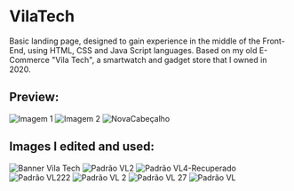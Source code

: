 # VilaTech
 Basic landing page, designed to gain experience in the middle of the Front-End, using HTML, CSS and Java Script languages. Based on my old E-Commerce "Vila Tech", a smartwatch and gadget store that I owned in 2020.
##

## Preview:
![Imagem 1](https://user-images.githubusercontent.com/87238104/149430202-2f5d200d-0c47-41aa-b069-db01484e8f1e.png)
![Imagem 2](https://user-images.githubusercontent.com/87238104/149430209-290251ad-9909-4607-8eae-6c862b215361.png)
![NovaCabeçalho](https://user-images.githubusercontent.com/87238104/149430220-b0d0e4b7-22d8-495b-9a84-25423e9873b6.png)

## Images I edited and used:
![Banner Vila Tech](https://user-images.githubusercontent.com/87238104/149430245-86b60b8a-f14f-405b-8e1e-9a4048ce808a.png)
![Padrão VL2](https://user-images.githubusercontent.com/87238104/149430294-55b1b8d7-0a41-4156-a853-5555b48f8d1e.png)
![Padrão VL4-Recuperado](https://user-images.githubusercontent.com/87238104/149430302-03691781-0249-40eb-a33c-70095da26883.png)
![Padrão VL222](https://user-images.githubusercontent.com/87238104/149430309-afe864cf-392b-43e4-a3af-763935fd4cc0.png)
![Padrão VL 2](https://user-images.githubusercontent.com/87238104/149430310-ab27f832-8186-47a0-824b-b31b27912564.png)
![Padrão VL 27](https://user-images.githubusercontent.com/87238104/149430312-16b2cae9-95b3-46ce-8d44-e4d029f394b8.png)
![Padrão VL](https://user-images.githubusercontent.com/87238104/149430313-73be06d1-5ad7-4556-8d87-c1dfb17af3b0.png)
